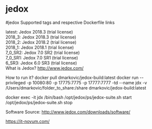 # jedox
#jedox Supported tags and respective Dockerfile links

latest: Jedox 2018.3 (trial license)  
2018_3: Jedox 2018.3 (trial license)  
2018_2: Jedox 2018.2 (trial license)  
2018_1: Jedox 2018.1 (trial license)  
7_0_SR2: Jedox 7.0 SR2 (trial license)  
7_0_SR1: Jedox 7.0 SR1 (trial license)  
6_SR3: Jedox 6.0 SR3 (trial license)  
What is Jedox? http://www.jedox.com/

How to run it? docker pull dmarkovic/jedox-build:latest docker run --privileged -p 10080:80 -p 17775:7775 -p 17777:7777 -td --name jdx -v /Users/dmarkovic/folder_to_share:/share dmarkovic/jedox-build:latest

docker exec -it jdx /bin/bash /opt/jedox/ps/jedox-suite.sh start /opt/jedox/ps/jedox-suite.sh stop

Software Source: http://www.jedox.com/downloads/software/

https://it-novum.com/
